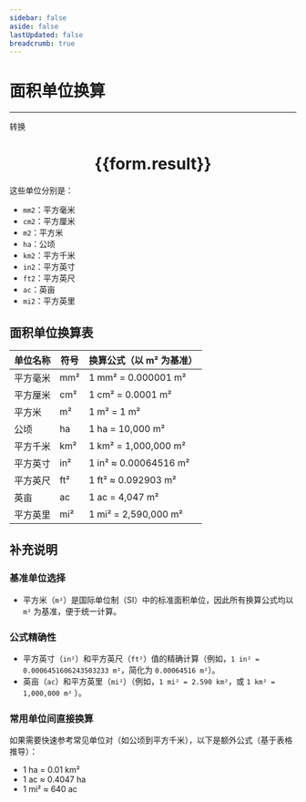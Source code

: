 ```yaml
---
sidebar: false
aside: false
lastUpdated: false
breadcrumb: true
---
```

# 面积单位换算
---
<script setup>
import { onMounted, reactive, inject ,ref  } from 'vue'
import { NButton,NForm ,NFormItem,NInput,NInputNumber,NSelect,NCard,useMessage  } from 'naive-ui'
import { defineClientComponent } from 'vitepress'
const convert = inject('convert')
const options =  [
  { "label": "平方毫米", "value": "mm2" },
  { "label": "平方厘米", "value": "cm2" },
  { "label": "平方米", "value": "m2" },
  { "label": "公顷", "value": "ha" },
  { "label": "平方千米", "value": "km2" },
  { "label": "平方英寸", "value": "in2" },
  { "label": "平方英尺", "value": "ft2" },
  { "label": "英亩", "value": "ac" },
  { "label": "平方英里", "value": "mi2" }
];
const formRef = ref(null);
const rules = {
  number:{
    required: true,
    type: 'number',
    trigger: "blur"
  },
  to:{
    required: true,
    trigger: "select"
  },
  from:{
    required: true,
    trigger: "select"
  }
}
const form = reactive({
  number:null,
  to:'',
  from:'',
  result:'',
  title:'面积单位换算',
})
const convertHandler = (e) => {
   e.preventDefault();
  formRef.value?.validate((errors)=>{
    if (!errors) {
      form.result = `${form.number}${form.from} = ${convert(form.number).from(form.from).to(form.to)}${form.to}`
    }
  })
}
</script>

<n-form size="large" :model="form" ref='formRef' :rules="rules">
  <n-form-item label="数值"  path="number">
    <n-input-number size="large" style="width:100%" :min="0" v-model:value="form.number"   placeholder="请输入要转换的数值" />
  </n-form-item>
  <n-form-item label="从" path="from">
    <n-select  size="large" :options="options" v-model:value="form.from" placeholder="请选择原始单位" />
  </n-form-item>
  <n-form-item label="到" path="to">
    <n-select  size="large" :options="options" v-model:value="form.to" placeholder="请选择转换单位" />
  </n-form-item>
  <n-form-item>
    <n-button type="primary" style="width:100%" @click="convertHandler">转换</n-button>
  </n-form-item>
</n-form>
<n-card  embedded :bordered="false" hoverable>
  <div  style="text-align:center">
    <h1>{{form.result}}</h1>
  </div>
</n-card>


这些单位分别是：
- `mm2`：平方毫米
- `cm2`：平方厘米
- `m2`：平方米
- `ha`：公顷
- `km2`：平方千米
- `in2`：平方英寸
- `ft2`：平方英尺
- `ac`：英亩
- `mi2`：平方英里

## 面积单位换算表

单位名称| 符号| 换算公式（以 m² 为基准）
---|---|---
平方毫米| mm²| 1 mm² = 0.000001 m²
平方厘米| cm²| 1 cm² = 0.0001 m²
平方米| m²| 1 m² = 1 m²
公顷| ha| 1 ha = 10,000 m²
平方千米| km²| 1 km² = 1,000,000 m²
平方英寸| in²| 1 in² ≈ 0.00064516 m²
平方英尺| ft²| 1 ft² ≈ 0.092903 m²
英亩| ac| 1 ac = 4,047 m²| [4]
平方英里| mi²| 1 mi² = 2,590,000 m²

## 补充说明

### 基准单位选择

- 平方米（`m²`）是国际单位制（SI）中的标准面积单位，因此所有换算公式均以 `m²` 为基准，便于统一计算。

### 公式精确性

- 平方英寸（`in²`）和平方英尺（`ft²`）值的精确计算（例如，`1 in² = 0.0006451606243503233 m²`，简化为 `0.00064516 m²`）。
- 英亩（`ac`）和平方英里（`mi²`）（例如，`1 mi² = 2.590 km²`，或 `1 km² = 1,000,000 m²` ）。

### 常用单位间直接换算

如果需要快速参考常见单位对（如公顷到平方千米），以下是额外公式（基于表格推导）：

- 1 ha = 0.01 km²
- 1 ac ≈ 0.4047 ha
- 1 mi² ≈ 640 ac
